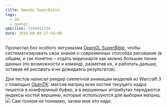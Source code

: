 ```yaml
---
title: OpenGL SuperBible
tags:
  - 3d
  - opengl
abbrlink: 3359911754
date: 2016-08-08 17:54:00
---
```


Пролистал без особого энтузиазма [OpenGL SuperBible](http://www.openglsuperbible.com/), чтобы систематизировать свои знания о современных способах рисования (в общем, и так понятно – отдать видеокарте как можно большие пачки данных (по возможности и команд), разметив их, и работать дальше, оставив её рисовать и не дожидаясь результатов).

Для тестов написал рендер скелетной анимации моделей из Warcraft 3 с помощью [OpenTK](http://www.opentk.com/): массив матриц всех костей текущего кадра пишется в юниформный буфер, а в вершинных аттрибутах передаются индексы костей вершины, которые используются для выборки матриц: [![](http://ic.pics.livejournal.com/spiiin/20318251/48591/48591_300.png)](http://ic.pics.livejournal.com/spiiin/20318251/48591/48591_original.png) Сам толком не понимаю, зачем мне это надо.